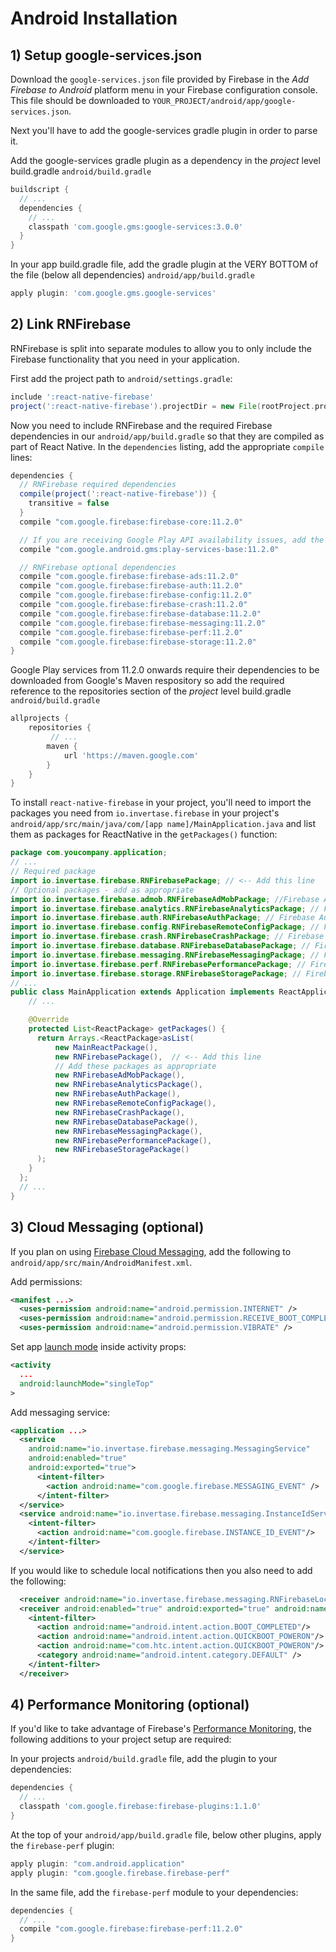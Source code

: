 # Android Installation

## 1) Setup google-services.json
Download the `google-services.json` file provided by Firebase in the _Add Firebase to Android_ platform menu in your Firebase configuration console. This file should be downloaded to `YOUR_PROJECT/android/app/google-services.json`.

Next you'll have to add the google-services gradle plugin in order to parse it.

Add the google-services gradle plugin as a dependency in the *project* level build.gradle
`android/build.gradle`
```groovy
buildscript {
  // ...
  dependencies {
    // ...
    classpath 'com.google.gms:google-services:3.0.0'
  }
}
```

In your app build.gradle file, add the gradle plugin at the VERY BOTTOM of the file (below all dependencies)
`android/app/build.gradle`
```groovy
apply plugin: 'com.google.gms.google-services'
```

## 2) Link RNFirebase

RNFirebase is split into separate modules to allow you to only include the Firebase functionality that you need in your application.

First add the project path to `android/settings.gradle`:

```groovy
include ':react-native-firebase'
project(':react-native-firebase').projectDir = new File(rootProject.projectDir, '../node_modules/react-native-firebase/android')
```

Now you need to include RNFirebase and the required Firebase dependencies in our `android/app/build.gradle` so that they are compiled as part of React Native. In the `dependencies` listing, add the appropriate `compile` lines:

```groovy
dependencies {
  // RNFirebase required dependencies
  compile(project(':react-native-firebase')) {
    transitive = false
  }
  compile "com.google.firebase:firebase-core:11.2.0"

  // If you are receiving Google Play API availability issues, add the following dependency
  compile "com.google.android.gms:play-services-base:11.2.0"

  // RNFirebase optional dependencies
  compile "com.google.firebase:firebase-ads:11.2.0"
  compile "com.google.firebase:firebase-auth:11.2.0"
  compile "com.google.firebase:firebase-config:11.2.0"
  compile "com.google.firebase:firebase-crash:11.2.0"
  compile "com.google.firebase:firebase-database:11.2.0"
  compile "com.google.firebase:firebase-messaging:11.2.0"
  compile "com.google.firebase:firebase-perf:11.2.0"
  compile "com.google.firebase:firebase-storage:11.2.0"
}
```

Google Play services from 11.2.0 onwards require their dependencies to be downloaded from Google's Maven respository so add the
required reference to the repositories section of the *project* level build.gradle
`android/build.gradle`

```groovy
allprojects {
    repositories {
         // ...
        maven {
            url 'https://maven.google.com'
        }
    }
}
```

To install `react-native-firebase` in your project, you'll need to import the packages you need from `io.invertase.firebase` in your project's `android/app/src/main/java/com/[app name]/MainApplication.java` and list them as packages for ReactNative in the `getPackages()` function:

```java
package com.youcompany.application;
// ...
// Required package
import io.invertase.firebase.RNFirebasePackage; // <-- Add this line
// Optional packages - add as appropriate
import io.invertase.firebase.admob.RNFirebaseAdMobPackage; //Firebase AdMob
import io.invertase.firebase.analytics.RNFirebaseAnalyticsPackage; // Firebase Analytics
import io.invertase.firebase.auth.RNFirebaseAuthPackage; // Firebase Auth
import io.invertase.firebase.config.RNFirebaseRemoteConfigPackage; // Firebase Remote Config
import io.invertase.firebase.crash.RNFirebaseCrashPackage; // Firebase Crash Reporting
import io.invertase.firebase.database.RNFirebaseDatabasePackage; // Firebase Realtime Database
import io.invertase.firebase.messaging.RNFirebaseMessagingPackage; // Firebase Cloud Messaging
import io.invertase.firebase.perf.RNFirebasePerformancePackage; // Firebase Performance
import io.invertase.firebase.storage.RNFirebaseStoragePackage; // Firebase Storage
// ...
public class MainApplication extends Application implements ReactApplication {
    // ...

    @Override
    protected List<ReactPackage> getPackages() {
      return Arrays.<ReactPackage>asList(
          new MainReactPackage(),
          new RNFirebasePackage(),  // <-- Add this line
          // Add these packages as appropriate
          new RNFirebaseAdMobPackage(),
          new RNFirebaseAnalyticsPackage(),
          new RNFirebaseAuthPackage(),
          new RNFirebaseRemoteConfigPackage(),
          new RNFirebaseCrashPackage(),
          new RNFirebaseDatabasePackage(),
          new RNFirebaseMessagingPackage(),
          new RNFirebasePerformancePackage(),
          new RNFirebaseStoragePackage()
      );
    }
  };
  // ...
}
```

## 3) Cloud Messaging (optional)

If you plan on using [Firebase Cloud Messaging](https://firebase.google.com/docs/cloud-messaging/), add the following to `android/app/src/main/AndroidManifest.xml`.

Add permissions:
```xml
<manifest ...>
  <uses-permission android:name="android.permission.INTERNET" />
  <uses-permission android:name="android.permission.RECEIVE_BOOT_COMPLETED"/>
  <uses-permission android:name="android.permission.VIBRATE" />
```

Set app [launch mode](https://inthecheesefactory.com/blog/understand-android-activity-launchmode/en) inside activity props:
```xml
<activity
  ...
  android:launchMode="singleTop"
>
```

Add messaging service:
```xml
<application ...>
  <service
    android:name="io.invertase.firebase.messaging.MessagingService"
    android:enabled="true"
    android:exported="true">
      <intent-filter>
        <action android:name="com.google.firebase.MESSAGING_EVENT" />
      </intent-filter>
  </service>
  <service android:name="io.invertase.firebase.messaging.InstanceIdService" android:exported="false">
    <intent-filter>
      <action android:name="com.google.firebase.INSTANCE_ID_EVENT"/>
    </intent-filter>
  </service>
```

If you would like to schedule local notifications then you also need to add the following:
```xml
  <receiver android:name="io.invertase.firebase.messaging.RNFirebaseLocalMessagingPublisher"/>
  <receiver android:enabled="true" android:exported="true" android:name="io.invertase.firebase.messaging.RNFirebaseSystemBootEventReceiver">
    <intent-filter>
      <action android:name="android.intent.action.BOOT_COMPLETED"/>
      <action android:name="android.intent.action.QUICKBOOT_POWERON"/>
      <action android:name="com.htc.intent.action.QUICKBOOT_POWERON"/>
      <category android:name="android.intent.category.DEFAULT" />
    </intent-filter>
  </receiver>
```

## 4) Performance Monitoring (optional)

If you'd like to take advantage of Firebase's [Performance Monitoring](https://firebase.google.com/docs/perf-mon/), the following additions
 to your project setup are required:

In your projects `android/build.gradle` file, add the plugin to your dependencies:

```groovy
dependencies {
  // ...
  classpath 'com.google.firebase:firebase-plugins:1.1.0'
}
```

At the top of your `android/app/build.gradle` file, below other plugins, apply the `firebase-perf` plugin:
```groovy
apply plugin: "com.android.application"
apply plugin: "com.google.firebase.firebase-perf"
```

In the same file, add the `firebase-perf` module to your dependencies:

```groovy
dependencies {
  // ...
  compile "com.google.firebase:firebase-perf:11.2.0"
}
```
